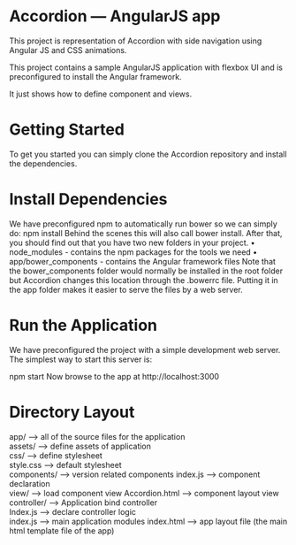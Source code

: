 # Accordion — AngularJS app
This project is representation of Accordion with side navigation using Angular JS and CSS animations.

This project contains a sample AngularJS application with flexbox UI and is preconfigured to install the Angular framework.

It just shows how to define component and views.

# Getting Started
To get you started you can simply clone the Accordion repository and install the dependencies.

# Install Dependencies
We have preconfigured npm to automatically run bower so we can simply do:
npm install
Behind the scenes this will also call bower install. After that, you should find out that you have two new folders in your project.
•	node_modules - contains the npm packages for the tools we need
•	app/bower_components - contains the Angular framework files
Note that the bower_components folder would normally be installed in the root folder but Accordion changes this location through the .bowerrc file. Putting it in the app folder makes it easier to serve the files by a web server.

# Run the Application
We have preconfigured the project with a simple development web server. The simplest way to start this server is:

npm start
Now browse to the app at http://localhost:3000

# Directory Layout

app/                    --> all of the source files for the application   
  assets/               --> define assets of application  
     css/	              --> define stylesheet  
        style.css        --> default stylesheet  
   components/           --> version related components 
     index.js 	          --> component declaration  
     view/               --> load component view 
        Accordion.html	  --> component layout view  
  controller/	          --> Application bind controller  
     Index.js            --> declare controller logic  
index.js	              --> main application modules 
index.html	            --> app layout file (the main html template file of the app) 
